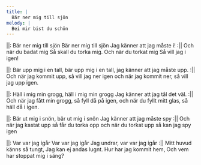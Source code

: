 ```yaml
---
title: |
  Bär ner mig till sjön
melody: |
  Bei mir bist du schön
---
```

||: Bär ner mig till sjön 
Bär ner mig till sjön 
Jag känner att jag måste i! :|| 
Och när du badat mig 
Så skall du torka mig. 
Och när du torkat mig 
Så vill jag i igen! 

||: Bär upp mig i en tall,
bär upp mig i en tall,
jag känner att jag måste upp. :|| 
Och när jag kommit upp,
så vill jag ner igen 
och när jag kommit ner,
så vill jag upp igen. 

||: Häll i mig min grogg,
häll i mig min grogg
Jag känner att jag tål det väl. :||
Och när jag fått min grogg, 
så fyll då på igen, 
och när du fyllt mitt glas, 
så häll då i igen. 

||: Bär ut mig i snön, 
bär ut mig i snön 
Jag känner att jag måste spy :|| 
Och när jag kastat upp 
så får du torka opp 
och när du torkat upp 
så kan jag spy igen 

||: Var var jag igår 
Var var jag igår 
Jag undrar, var var jag igår :||
Mitt huvud känns så tungt, 
Jag kan ej andas lugnt. 
Hur har jag kommit hem, 
Och vem har stoppat mig i säng?